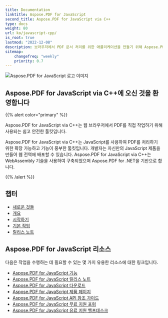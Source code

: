 ```yaml
---
title: Documentation
linktitle: Aspose.PDF for JavaScript
second_title: Aspose.PDF for JavaScript via C++
type: docs
weight: 80
url: ko/javascript-cpp/
is_root: true
lastmod: "2022-12-08"
description: 브라우저에서 PDF 문서 처리를 위한 애플리케이션을 만들기 위해 Aspose.PDF for JavaScript를 사용하는 방법을 배우세요.
sitemap:
    changefreq: "weekly"
    priority: 0.7
---
```

![Aspose.PDF for JavaScript 로고 이미지](aspose_pdf-for-javascript-cpp.png)

<h2>Aspose.PDF for JavaScript via C++에 오신 것을 환영합니다</h2>

{{% alert color="primary" %}}

Aspose.PDF for JavaScript via C++는 웹 브라우저에서 PDF를 직접 작업하기 위해 사용되는 쉽고 안전한 툴킷입니다.

Aspose.PDF for JavaScript via C++는 JavaScript를 사용하여 PDF를 처리하기 위한 확장 가능하고 기능이 풍부한 툴킷입니다. 개발자는 자신만의 JavaScript 제품을 만들어 웹 전역에 배포할 수 있습니다. Aspose.PDF for JavaScript via C++는 WebAssembly 기술을 사용하여 구축되었으며 Aspose.PDF for .NET을 기반으로 합니다.

{{% /alert %}}

<h2>챕터</h2>

- [새로운 것들](/pdf/javascript-cpp/whatsnew/)
- [개요](/pdf/javascript-cpp/overview/)
- [시작하기](/pdf/javascript-cpp/get-started/)
- [기본 작업](/pdf/javascript-cpp/basic-operations/)
- [릴리스 노트](https://releases.aspose.com/pdf/javascriptcpp/release-notes/)

<h2>Aspose.PDF for JavaScript 리소스</h2>

다음은 작업을 수행하는 데 필요할 수 있는 몇 가지 유용한 리소스에 대한 링크입니다.

- [Aspose.PDF for JavaScript 기능](/pdf/javascript-cpp/key-features/)
- [Aspose.PDF for JavaScript 릴리스 노트](https://releases.aspose.com/pdf/javascriptcpp/release-notes/)
- [Aspose.PDF for JavaScript 다운로드](https://releases.aspose.com/pdf/javascriptcpp/)
- [Aspose.PDF for JavaScript 제품 페이지](https://products.aspose.com/pdf/javascript-cpp/)
- [Aspose.PDF for JavaScript API 참조 가이드](https://reference.aspose.com/pdf/javascript-cpp/)
- [Aspose.PDF for JavaScript 무료 지원 포럼](https://forum.aspose.com/c/pdf/10)
- [Aspose.PDF for JavaScript 유료 지원 헬프데스크](https://helpdesk.aspose.com/)